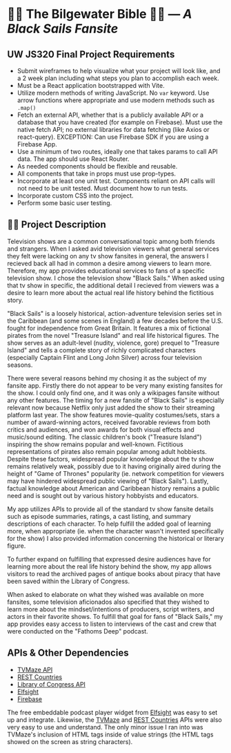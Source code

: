 # 🏴‍☠️ The Bilgewater Bible 🏴‍☠️ — _A Black Sails Fansite_

## UW JS320 Final Project Requirements

* Submit wireframes to help visualize what your project will look like, and a 2 week plan including what steps you plan to accomplish each week.
* Must be a React application bootstrapped with Vite.
* Utilize modern methods of writing JavaScript. No `var` keyword.  Use arrow functions where appropriate and use modern methods such as `.map()`
* Fetch an external API, whether that is a publicly available API or a database that you have created (for example on Firebase).  Must use the native fetch API; no external libraries for data fetching (like Axios or react-query). EXCEPTION: Can use Firebase SDK if you are using a Firebase App.
* Use a minimum of two routes, ideally one that takes params to call API data. The app should use React Router.
* As needed components should be flexible and reusable.
* All components that take in props must use prop-types.
* Incorporate at least one unit test. Components reliant on API calls will not need to be unit tested. Must document how to run tests.
* Incorporate custom CSS into the project.
* Perform some basic user testing.

## 🏴‍☠️ Project Description

Television shows are a common conversational topic among both friends and strangers. When I asked avid television viewers what general services they felt were lacking on any tv show fansites in general, the answers I recieved back all had in common a desire among viewers to learn more. Therefore, my app provides educational services to fans of a specific television show. I chose the television show "Black Sails." When asked using that tv show in specific, the additional detail I recieved from viewers was a desire to learn more about the actual real life history behind the fictitious story.

"Black Sails" is a loosely historical, action-adventure television series set in the Caribbean (and some scenes in England) a few decades before the U.S. fought for independence from Great Britain. It features a mix of fictional pirates from the novel "Treasure Island" and real life historical figures. The show serves as an adult-level (nudity, violence, gore) prequel to "Treasure Island" and tells a complete story of richly complicated characters (especially Captain Flint and Long John Silver) across four television seasons.

There were several reasons behind my chosing it as the subject of my fansite app. Firstly there do not appear to be very many existing fansites for the show. I could only find one, and it was only a wikipages fansite without any other features. The timing for a new fansite of "Black Sails" is especially relevant now because Netflix only just added the show to their streaming platform last year. The show features movie-quality costumes/sets, stars a number of award-winning actors, received favorable reviews from both critics and audiences, and won awards for both visual effects and music/sound editing.  The classic children's book ("Treasure Island") inspiring the show remains popular and well-known.  Fictitious representations of pirates also remain popular among adult hobbiests. Despite these factors, widespread popular knowledge about the tv show remains relatively weak, possibly due to it having originally aired during the height of "Game of Thrones" popularity (ie. network competition for viewers may have hindered widespread public viewing of "Black Sails").  Lastly, factual knowledge about American and Caribbean history remains a public need and is sought out by various history hobbyists and educators.

My app utilizes APIs to provide all of the standard tv show fansite details such as episode summaries, ratings, a cast listing, and summary descriptions of each character. To help fulfill the added goal of learning more, when appropriate (ie. when the character wasn't invented specifically for the show) I also provided information concerning the historical or literary figure.

To further expand on fulfilling that expressed desire audiences have for learning more about the real life history behind the show, my app allows visitors to read the archived pages of antique books about piracy that have been saved within the Library of Congress.

When asked to elaborate on what they wished was available on more fansites, some television aficionados also specified that they wished to learn more about the mindset/intentions of producers, script writers, and actors in their favorite shows. To fulfill that goal for fans of "Black Sails," my app provides easy access to listen to interviews of the cast and crew that were conducted on the "Fathoms Deep" podcast.

## APIs & Other Dependencies

* [TVMaze API](https://www.tvmaze.com/api)
* [REST Countries](https://restcountries.com/)
* [Library of Congress API](https://www.loc.gov/apis/)
* [Elfsight](https://elfsight.com/)
* [Firebase](https://firebase.google.com/)

The free embeddable podcast player widget from [Elfsight](https://elfsight.com/) was easy to set up and integrate. Likewise, the [TVMaze](https://www.tvmaze.com/api) and [REST Countries](https://restcountries.com/) APIs were also very easy to use and understand.  The only minor issue I ran into was TVMaze's inclusion of HTML tags inside of value strings (the HTML tags showed on the screen as string characters).
